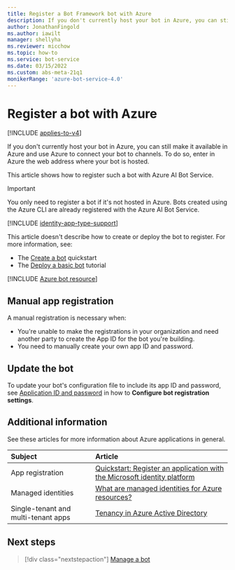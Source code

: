 ```yaml
---
title: Register a Bot Framework bot with Azure
description: If you don't currently host your bot in Azure, you can still make it available in Azure. To do so, you enter in Azure the web address where your bot is hosted.
author: JonathanFingold
ms.author: iawilt
manager: shellyha
ms.reviewer: micchow
ms.topic: how-to
ms.service: bot-service
ms.date: 03/15/2022
ms.custom: abs-meta-21q1
monikerRange: 'azure-bot-service-4.0'
---
```


# Register a bot with Azure

[!INCLUDE [applies-to-v4](includes/applies-to-v4-current.md)]

If you don't currently host your bot in Azure, you can still make it available in Azure and use Azure to connect your bot to channels. To do so, enter in Azure the web address where your bot is hosted.

This article shows how to register such a bot with Azure AI Bot Service.

> [!IMPORTANT]
> You only need to register a bot if it's not hosted in Azure.
> Bots created using the Azure CLI are already registered with the Azure AI Bot Service.

[!INCLUDE [identity-app-type-support](./includes/azure-bot-resource/identity-app-type-support.md)]

This article doesn't describe how to create or deploy the bot to register. For more information, see:

- The [Create a bot](bot-service-quickstart-create-bot.md) quickstart
- The [Deploy a basic bot](bot-builder-deploy-az-cli.md) tutorial

[!INCLUDE [Azure bot resource](includes/azure-bot-resource/azure-bot-resource.md)]

## Manual app registration

A manual registration is necessary when:

- You're unable to make the registrations in your organization and need another party to create the App ID for the bot you're building.
- You need to manually create your own app ID and password.

## Update the bot

To update your bot's configuration file to include its app ID and password, see [Application ID and password](bot-service-manage-settings.md#application-id-and-password) in how to **Configure bot registration settings**.

## Additional information

See these articles for more information about Azure applications in general.

| Subject | Article |
|:-|:-|
| App registration | [Quickstart: Register an application with the Microsoft identity platform](/azure/active-directory/develop/quickstart-register-app) |
| Managed identities | [What are managed identities for Azure resources?](/azure/active-directory/managed-identities-azure-resources/overview) |
| Single-tenant and multi-tenant apps | [Tenancy in Azure Active Directory](/azure/active-directory/develop/single-and-multi-tenant-apps) |

## Next steps

> [!div class="nextstepaction"]
> [Manage a bot](bot-service-manage-overview.md)

